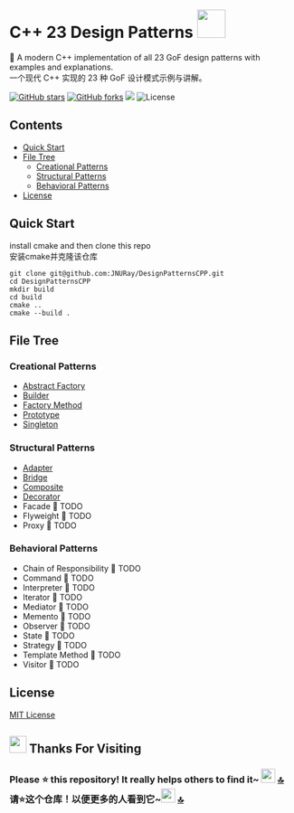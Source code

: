 # C++ 23 Design Patterns <img src="https://user-images.githubusercontent.com/74038190/213844263-a8897a51-32f4-4b3b-b5c2-e1528b89f6f3.png" width="50px" />
🚀 A modern C++ implementation of all 23 GoF design patterns with examples and explanations.  
一个现代 C++ 实现的 23 种 GoF 设计模式示例与讲解。

[![GitHub stars](https://img.shields.io/github/stars/JNURay/DesignPatternsCPP?style=social)](https://github.com/JNURay/DesignPatternsCPP/stargazers)
[![GitHub forks](https://img.shields.io/github/forks/JNURay/DesignPatternsCPP?style=social)](https://github.com/JNURay/DesignPatternsCPP/network/members)
![](https://img.shields.io/badge/Language-C%2B%2B-blue)
![License](https://img.shields.io/badge/License-MIT-orange.svg)

## Contents
- [Quick Start](#quick-start)
- [File Tree](#file-tree)
  - [Creational Patterns](#creational-patterns)
  - [Structural Patterns](#structural-patterns)
  - [Behavioral Patterns](#behavioral-patterns)
- [License](#license)

## Quick Start
install cmake and then clone this repo  
安装cmake并克隆该仓库

```
git clone git@github.com:JNURay/DesignPatternsCPP.git
cd DesignPatternsCPP
mkdir build
cd build
cmake ..
cmake --build .
```  

## File Tree

### Creational Patterns
- [Abstract Factory](https://github.com/JNURay/DesignPatternsCPP/tree/main/creational_patterns/abstract_factory)
- [Builder](https://github.com/JNURay/DesignPatternsCPP/tree/main/creational_patterns/builder)
- [Factory Method](https://github.com/JNURay/DesignPatternsCPP/tree/main/creational_patterns/factory_method)
- [Prototype](https://github.com/JNURay/DesignPatternsCPP/tree/main/creational_patterns/prototype)
- [Singleton](https://github.com/JNURay/DesignPatternsCPP/tree/main/creational_patterns/singleton)

### Structural Patterns
- [Adapter](https://github.com/JNURay/DesignPatternsCPP/tree/main/structural_patterns/adapter)
- [Bridge](https://github.com/JNURay/DesignPatternsCPP/tree/main/structural_patterns/bridge)
- [Composite](https://github.com/JNURay/DesignPatternsCPP/tree/main/structural_patterns/composite)
- [Decorator](https://github.com/JNURay/DesignPatternsCPP/tree/main/structural_patterns/decorator)
- Facade 🚧 TODO
- Flyweight 🚧 TODO
- Proxy 🚧 TODO

### Behavioral Patterns
- Chain of Responsibility 🚧 TODO
- Command 🚧 TODO
- Interpreter 🚧 TODO
- Iterator 🚧 TODO
- Mediator 🚧 TODO
- Memento 🚧 TODO
- Observer 🚧 TODO
- State 🚧 TODO
- Strategy 🚧 TODO
- Template Method 🚧 TODO
- Visitor 🚧 TODO

## License
[MIT License](LICENSE)

[Design Pattern by GoF]: https://en.wikipedia.org/wiki/Design_Patterns
[四人帮的《设计模式》]: https://book.douban.com/subject/34262305/

## <img src="https://user-images.githubusercontent.com/74038190/216122041-518ac897-8d92-4c6b-9b3f-ca01dcaf38ee.png" width="30" /> Thanks For Visiting

### Please ⭐ this repository! It really helps others to find it~ <img src="https://user-images.githubusercontent.com/74038190/216125640-2783ebd5-e63e-4ed1-b491-627a40b24850.png" width="25" /> [🔝](#c-23-design-patterns-)<br>请⭐这个仓库！以便更多的人看到它~<img src="https://user-images.githubusercontent.com/74038190/216125640-2783ebd5-e63e-4ed1-b491-627a40b24850.png" width="25" /> [🔝](#c-23-design-patterns-)
